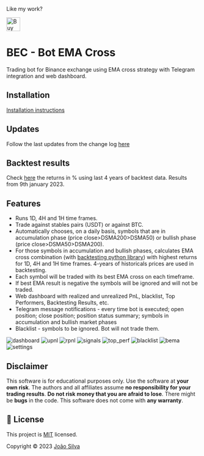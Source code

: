 Like my work?

<a href='https://ko-fi.com/C0C3TDKPG' target='_blank'><img height='36' style='border:0px;height:36px;' src='https://storage.ko-fi.com/cdn/kofi3.png?v=3' border='0' alt='Buy Me a Coffee at ko-fi.com' /></a>

# BEC - Bot EMA Cross
Trading bot for Binance exchange using EMA cross strategy with Telegram integration and web dashboard.

## Installation
[Installation instructions](https://docs.google.com/document/d/1ERtxjcdrznMWXragmBh5ZimIn6_PGn2sde0j_x4CktA/edit?usp=sharing)

## Updates
Follow the last updates from the change log [here](https://github.com/jptsantossilva/BEC/blob/main/CHANGELOG.md)

## Backtest results
Check [here](https://github.com/jptsantossilva/BEC/blob/main/coinpairBestEma%20Full%20List.csv) the returns in % using last 4 years of backtest data. Results from 9th january 2023.

## Features
- Runs 1D, 4H and 1H time frames.
- Trade against stables pairs (USDT) or against BTC.
- Automatically chooses, on a daily basis, symbols that are in accumulation phase (price close>DSMA200>DSMA50) or bullish phase (price close>DSMA50>DSMA200).
- For those symbols in accumulation and bullish phases, calculates EMA cross combination (with [backtesting python library](https://kernc.github.io/backtesting.py)) with highest returns for 1D, 4H and 1H time frames. 4-years of historicals prices are used in backtesting. 
- Each symbol will be traded with its best EMA cross on each timeframe. 
- If best EMA result is negative the symbols will be ignored and will not be traded. 
- Web dashboard with realized and unrealized PnL, blacklist, Top Performers, Backtesting Results, etc.
- Telegram message notifications - every time bot is executed; open position; close position; position status summary; symbols in accumulation and bullish market phases
- Blacklist - symbols to be ignored. Bot will not trade them.

![dashboard](https://raw.githubusercontent.com/jptsantossilva/BEC/main/docs/dashboard.png)
![upnl](https://raw.githubusercontent.com/jptsantossilva/BEC/main/docs/upnl.png)
![rpnl](https://raw.githubusercontent.com/jptsantossilva/BEC/main/docs/rpnl.png)
![signals](https://raw.githubusercontent.com/jptsantossilva/BEC/main/docs/signals.png)
![top_perf](https://raw.githubusercontent.com/jptsantossilva/BEC/main/docs/top_perf.png)
![blacklist](https://raw.githubusercontent.com/jptsantossilva/BEC/main/docs/blacklist.png)
![bema](https://raw.githubusercontent.com/jptsantossilva/BEC/main/docs/bema.png)
![settings](https://raw.githubusercontent.com/jptsantossilva/BEC/main/docs/settings.png)
## Disclaimer
This software is for educational purposes only. Use the software at **your own risk**. The authors and all affiliates assume **no responsibility for your trading results**. **Do not risk money that you are afraid to lose**. There might be **bugs** in the code. This software does not come with **any warranty**.

## 📝 License

This project is [MIT](https://github.com/jptsantossilva/BEC/blob/main/LICENSE.md) licensed.

Copyright © 2023 [João Silva](https://github.com/jptsantossilva)




